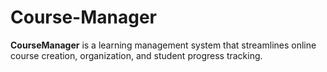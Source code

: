 # Course-Manager
**CourseManager** is a learning management system that streamlines online course creation, organization, and student progress tracking.
